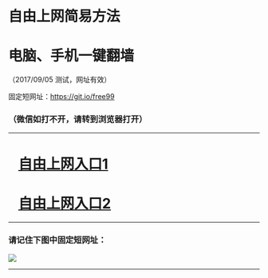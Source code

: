﻿# 自由上网简易方法

# 电脑、手机一键翻墙

（2017/09/05 测试，网址有效）

固定短网址：https://git.io/free99

### （微信如打不开，请转到浏览器打开）


***





# &nbsp;&nbsp; <a href="http://ft3167317173.fwq-tz1001.xyz/fwqtz01.html?t=09050018987 " target="_blank">自由上网入口1</a>
# &nbsp;&nbsp; <a href="http://ft2320713682.fwq-tz1002.xyz/fwqtz02.html?t=090500128490 " target="_blank">自由上网入口2</a>
***

### 请记住下图中固定短网址：

<img src="https://s3-us-west-2.amazonaws.com/fwq-1001/yjfq-20170905okok.png" /> 


***

